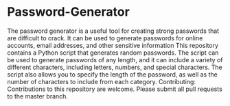 # Password-Generator
The password generator is a useful tool for creating strong passwords that are difficult to crack. It can be used to generate passwords for online accounts, email addresses, and other sensitive information
This repository contains a Python script that generates random passwords. The script can be used to generate passwords of any length, and it can include a variety of different characters, including letters, numbers, and special characters. The script also allows you to specify the  length of the password, as well as the number of characters to include from each category.
Contributing:
Contributions to this repository are welcome. Please submit all pull requests to the master branch.
